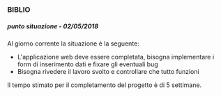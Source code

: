 ### BIBLIO
##### punto situazione - 02/05/2018

Al giorno corrente la situazione è la seguente:

- L'applicazione web deve essere completata, bisogna implementare i form di inserimento dati e fixare gli eventuali bug
- Bisogna rivedere il lavoro svolto e controllare che tutto funzioni

Il tempo stimato per il completamento del progetto è di 5 settimane.
